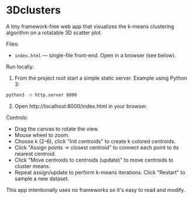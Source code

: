 # 3Dclusters

A tiny framework-free web app that visualizes the k-means clustering algorithm on a rotatable 3D scatter plot.

Files:
- `index.html` — single-file front-end. Open in a browser (see below).

Run locally:

1. From the project root start a simple static server. Example using Python 3:

```bash
python3 -m http.server 8000
```

2. Open http://localhost:8000/index.html in your browser.

Controls:
- Drag the canvas to rotate the view.
- Mouse wheel to zoom.
- Choose k (2–6), click "Init centroids" to create k colored centroids.
- Click "Assign points → closest centroid" to connect each point to its nearest centroid.
- Click "Move centroids to centroids (update)" to move centroids to cluster means.
- Repeat assign/update to perform k-means iterations. Click "Restart" to sample a new dataset.

This app intentionally uses no frameworks so it's easy to read and modify.